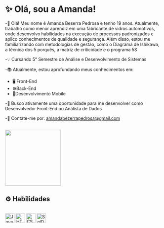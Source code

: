 # ✨️ Olá, sou a Amanda!

-👋  Olá! Meu nome é Amanda Beserra Pedrosa e tenho 19 anos. Atualmente, trabalho como menor aprendiz em uma fabricante de vidros automotivos, onde desenvolvo habilidades na execução de processos padronizados e aplico conhecimentos de qualidade e segurança. Além disso, estou me familiarizando com metodologias de gestão, como o Diagrama de Ishikawa, a técnica dos 5 porquês, a matriz de criticidade e o programa 5S

-💡 Cursando 5° Semestre de Análise e Desenvolvimento de Sistemas

-📚 Atualmente, estou aprofundando meus conhecimentos em:
 * 🖥️ Front-End
 * ⚙️Back-End
 * 📲Desenvolvimento Mobile

-🌱 Busco ativamente uma oportunidade para me desenvolver como Desenvolvedor Front-End ou Análista de Dados

-📩 Contate-me por: amandabezerrapedrosa@gmail.com 

##
<div>
  <a href="https://beacons.ari/AmandaBeserras">
    <img height="180em" src="https://github-readme-stats.vercel.app/api?username=amandabeserras&show_icons=true&theme=dracula&include_all_commits=true&count_private=true"/>
  </a>
</div>

## ⚙️ Habilidades
<div style="display: inline_block"><br>
 <img alt="Javascript" align="center" height="30" wiodth="48" src="https://cdn.jsdelivr.net/gh/devicons/devicon@latest/icons/javascript/javascript-original.svg" />
 <img alt="HTML" align="center" height="30" wiodth="48" src="https://cdn.jsdelivr.net/gh/devicons/devicon@latest/icons/html5/html5-original.svg"/>
 <img alt="CSS" align="center" height="30" wiodth="48" src="https://cdn.jsdelivr.net/gh/devicons/devicon@latest/icons/css3/css3-original.svg" />
<img alt="SqlDeveloper" align="center" height="30" wiodth="48" src="https://cdn.jsdelivr.net/gh/devicons/devicon@latest/icons/sqldeveloper/sqldeveloper-original.svg" />


          


 

          
            
          

          









